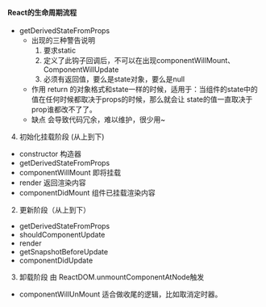#### React的生命周期流程
* getDerivedStateFromProps
  * 出现的三种警告说明
    1. 要求static
    2. 定义了此钩子回调后，不可以在出现componentWillMount、ComponentWillUpdate
    3. 必须有返回值，要么是state对象，要么是null
  * 作用
    return 的对象格式和state一样的时候，适用于：当组件的state中的值在任何时候都取决于props的时候，那么就会让
    state的值一直取决于prop谁都改不了了。
  * 缺点
    会导致代码冗余，难以维护，很少用~
  
4. 初始化挂载阶段 (从上到下)
* constructor 构造器
* getDerivedStateFromProps
* componentWillMount 即将挂载
* render 返回渲染内容
* componentDidMount 组件已挂载渲染内容

2. 更新阶段（从上到下）
* getDerivedStateFromProps
* shouldComponentUpdate
* render
* getSnapshotBeforeUpdate
* componentDidUpdate

3. 卸载阶段 由 ReactDOM.unmountComponentAtNode触发
* componentWillUnMount 适合做收尾的逻辑，比如取消定时器。